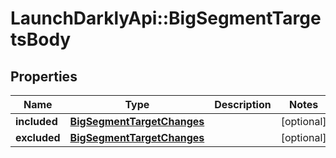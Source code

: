 # LaunchDarklyApi::BigSegmentTargetsBody

## Properties
Name | Type | Description | Notes
------------ | ------------- | ------------- | -------------
**included** | [**BigSegmentTargetChanges**](BigSegmentTargetChanges.md) |  | [optional] 
**excluded** | [**BigSegmentTargetChanges**](BigSegmentTargetChanges.md) |  | [optional] 


